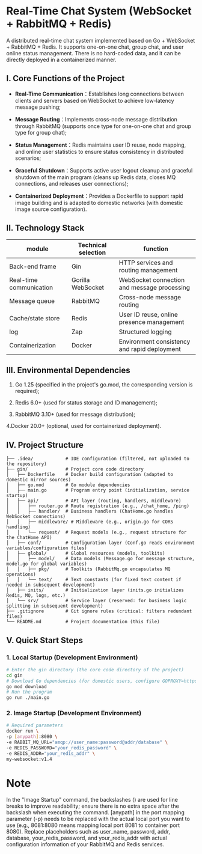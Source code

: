 # Real-Time Chat System (WebSocket + RabbitMQ + Redis)

A distributed real-time chat system implemented based on Go + WebSocket + RabbitMQ + Redis. It supports one-on-one chat, group chat, and user online status management. There is no hard-coded data, and it can be directly deployed in a containerized manner.

## I. Core Functions of the Project

- **Real-Time Communication**：Establishes long connections between clients and servers based on WebSocket to achieve low-latency message pushing;

- **Message Routing**：Implements cross-node message distribution through RabbitMQ (supports once type for one-on-one chat and group type for group chat);

- **Status Management**：Redis maintains user ID reuse, node mapping, and online user statistics to ensure status consistency in distributed scenarios;
- **Graceful Shutdown**：Supports active user logout cleanup and graceful shutdown of the main program (cleans up Redis data, closes MQ connections, and releases user connections);

- **Containerized Deployment**：Provides a Dockerfile to support rapid image building and is adapted to domestic networks (with domestic image source configuration).



## II. Technology Stack
| module         | Technical selection                | function                     |
|--------------|-------------------------|--------------------------|
| Back-end frame     | Gin                     | HTTP services and routing management      |
| Real-time communication     | Gorilla WebSocket       | WebSocket connection and message processing |
| Message queue     | RabbitMQ                | Cross-node message routing           |
| Cache/state store | Redis                   | User ID reuse, online presence management|
| log       | Zap                     | Structured logging           |
|Containerization       | Docker                  | Environment consistency and rapid deployment   |


## III. Environmental Dependencies
1. Go 1.25 (specified in the project's go.mod, the corresponding version is required);

2. Redis 6.0+ (used for status storage and ID management);

3. RabbitMQ 3.10+ (used for message distribution);

4.Docker 20.0+ (optional, used for containerized deployment).


## IV. Project Structure
```
├── .idea/            # IDE configuration (filtered, not uploaded to the repository)
├── gin/              # Project core code directory
│   ├── Dockerfile    # Docker build configuration (adapted to domestic mirror sources)
│   ├── go.mod        # Go module dependencies
│   ├── main.go       # Program entry point (initialization, service startup)
│   ├── api/          # API layer (routing, handlers, middleware)
│   │   ├── router.go # Route registration (e.g., /chat_home, /ping)
│   │   ├── handler/  # Business handlers (ChatHome.go handles WebSocket connections)
│   │   ├── middleware/ # Middleware (e.g., origin.go for CORS handling)
│   │   └── request/  # Request models (e.g., request structure for the ChatHome API)
│   ├── conf/         # Configuration layer (Conf.go reads environment variables/configuration files)
│   ├── global/       # Global resources (models, toolkits)
│   │   ├── model/    # Data models (Message.go for message structure, model.go for global variables)
│   │   ├── pkg/      # Toolkits (RabbitMq.go encapsulates MQ operations)
│   │   └── text/     # Text constants (for fixed text content if needed in subsequent development)
│   ├── inits/        # Initialization layer (inits.go initializes Redis, MQ, logs, etc.)
│   └── srv/          # Service layer (reserved: for business logic splitting in subsequent development)
├── .gitignore        # Git ignore rules (critical: filters redundant files)
└── README.md         # Project documentation (this file)
```
## V. Quick Start Steps

### 1. Local Startup (Development Environment)

```bash
# Enter the gin directory (the core code directory of the project)
cd gin
# Download Go dependencies (for domestic users, configure GOPROXY=https://goproxy.cn)
go mod download
# Run the program
go run ./main.go
```
### 2. Image Startup (Development Environment)
```bash
# Required parameters
docker run \
-p [anypath]:8080 \
-e RABBIT_MQ_URL="amqp://user_name:password@addr/database" \
-e REDIS_PASSWORD="your_redis_password" \
-e REDIS_ADDR="your_redis_addr" \
my-websocket:v1.4
```
# Note
In the "Image Startup" command, the backslashes (\) are used for line breaks to improve readability; ensure there is no extra space after the backslash when executing the command.
[anypath] in the port mapping parameter (-p) needs to be replaced with the actual local port you want to use (e.g., 8081:8080 means mapping local port 8081 to container port 8080).
Replace placeholders such as user_name, password, addr, database, your_redis_password, and your_redis_addr with actual configuration information of your RabbitMQ and Redis services.